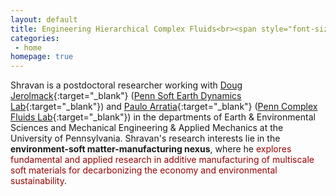 ```yaml
---
layout: default
title: Engineering Hierarchical Complex Fluids<br><span style="font-size:55%;"><b>Design, mechanics, and manufacturing of earth-inspired multiscale soft matter</b>
categories:
 - home
homepage: true
---
```

Shravan is a postdoctoral researcher working with [Doug Jerolmack](https://earth.sas.upenn.edu/people/douglas-j-jerolmack){:target="_blank"} ([Penn Soft Earth Dynamics Lab](https://pennsed.seas.upenn.edu/){:target="_blank"}) and [Paulo Arratia](https://directory.seas.upenn.edu/paulo-e-arratia/){:target="_blank"} ([Penn Complex Fluids Lab](https://arratia.seas.upenn.edu/){:target="_blank"}) in the departments of Earth & Environmental Sciences and Mechanical Engineering & Applied Mechanics at the University of Pennsylvania. Shravan's research interests lie in the <b>environment-soft matter-manufacturing nexus</b>, where he <font color = "990000">explores fundamental and applied research in additive manufacturing of multiscale soft materials for decarbonizing the economy and environmental sustainability</font>.   
